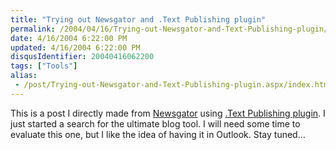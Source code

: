 ```yaml
---
title: "Trying out Newsgator and .Text Publishing plugin"
permalink: /2004/04/16/Trying-out-Newsgator-and-Text-Publishing-plugin/
date: 4/16/2004 6:22:00 PM
updated: 4/16/2004 6:22:00 PM
disqusIdentifier: 20040416062200
tags: ["Tools"]
alias:
 - /post/Trying-out-Newsgator-and-Text-Publishing-plugin.aspx/index.html
---
```


This is a post I directly made from [Newsgator](http://newsgator.com/) using [.Text Publishing plugin](http://www.newsgator.com/download/plugins/NGASPNetWebLogPlugIn.msi). I just started a search for the ultimate blog tool. I will need some time to evaluate this one, but I like the idea of having it in Outlook. Stay tuned…
